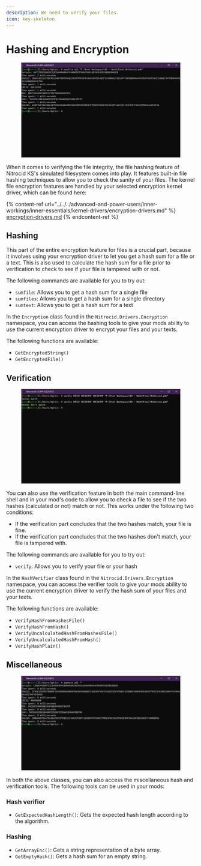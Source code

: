 ```yaml
---
description: We need to verify your files.
icon: key-skeleton
---
```


# Hashing and Encryption

<figure><img src="../../../.gitbook/assets/157-sum.png" alt=""><figcaption></figcaption></figure>

When it comes to verifying the file integrity, the file hashing feature of Nitrocid KS's simulated filesystem comes into play. It features built-in file hashing techniques to allow you to check the sanity of your files. The kernel file encryption features are handled by your selected encryption kernel driver, which can be found here:

{% content-ref url="../../../advanced-and-power-users/inner-workings/inner-essentials/kernel-drivers/encryption-drivers.md" %}
[encryption-drivers.md](../../../advanced-and-power-users/inner-workings/inner-essentials/kernel-drivers/encryption-drivers.md)
{% endcontent-ref %}

## Hashing

This part of the entire encryption feature for files is a crucial part, because it involves using your encryption driver to let you get a hash sum for a file or a text. This is also used to calculate the hash sum for a file prior to verification to check to see if your file is tampered with or not.

The following commands are available for you to try out:

* `sumfile`: Allows you to get a hash sum for a single file
* `sumfiles`: Allows you to get a hash sum for a single directory
* `sumtext`: Allows you to get a hash sum for a text

In the `Encryption` class found in the `Nitrocid.Drivers.Encryption` namespace, you can access the hashing tools to give your mods ability to use the current encryption driver to encrypt your files and your texts.

The following functions are available:

* `GetEncryptedString()`
* `GetEncryptedFile()`

## Verification

<figure><img src="../../../.gitbook/assets/158-sum.png" alt=""><figcaption></figcaption></figure>

You can also use the verification feature in both the main command-line shell and in your mod's code to allow you to check a file to see if the two hashes (calculated or not) match or not. This works under the following two conditions:

* If the verification part concludes that the two hashes match, your file is fine.
* If the verification part concludes that the two hashes don't match, your file is tampered with.

The following commands are available for you to try out:

* `verify`: Allows you to verify your file or your hash

In the `HashVerifier` class found in the `Nitrocid.Drivers.Encryption` namespace, you can access the verifier tools to give your mods ability to use the current encryption driver to verify the hash sum of your files and your texts.

The following functions are available:

* `VerifyHashFromHashesFile()`
* `VerifyHashFromHash()`
* `VerifyUncalculatedHashFromHashesFile()`
* `VerifyUncalculatedHashFromHash()`
* `VerifyHashPlain()`

## Miscellaneous

<figure><img src="../../../.gitbook/assets/159-sum.png" alt=""><figcaption></figcaption></figure>

In both the above classes, you can also access the miscellaneous hash and verification tools. The following tools can be used in your mods:

### Hash verifier

* `GetExpectedHashLength()`: Gets the expected hash length according to the algorithm.

### Hashing

* `GetArrayEnc()`: Gets a string representation of a byte array.
* `GetEmptyHash()`: Gets a hash sum for an empty string.

